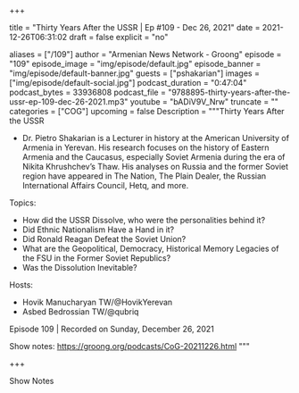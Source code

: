 
+++

title = "Thirty Years After the USSR | Ep #109 - Dec 26, 2021"
date = 2021-12-26T06:31:02
draft = false
explicit = "no"

aliases = ["/109"]
author = "Armenian News Network - Groong"
episode = "109"
episode_image = "img/episode/default.jpg"
episode_banner = "img/episode/default-banner.jpg"
guests = ["pshakarian"]
images = ["img/episode/default-social.jpg"]
podcast_duration = "0:47:04"
podcast_bytes = 33936808
podcast_file = "9788895-thirty-years-after-the-ussr-ep-109-dec-26-2021.mp3"
youtube = "bADiV9V_Nrw"
truncate = ""
categories = ["COG"]
upcoming = false
Description = """Thirty Years After the USSR

* Dr. Pietro Shakarian is a Lecturer in history at the American University of Armenia in Yerevan. His research focuses on the history of Eastern Armenia and the Caucasus, especially Soviet Armenia during the era of Nikita Khrushchev’s Thaw. His analyses on Russia and the former Soviet region have appeared in The Nation, The Plain Dealer, the Russian International Affairs Council, Hetq, and more.

Topics:
* How did the USSR Dissolve, who were the personalities behind it?
* Did Ethnic Nationalism Have a Hand in it?
* Did Ronald Reagan Defeat the Soviet Union?
* What are the Geopolitical, Democracy, Historical Memory Legacies of the FSU in the Former Soviet Republics?
* Was the Dissolution Inevitable?

Hosts:
* Hovik Manucharyan TW/@HovikYerevan
* Asbed Bedrossian TW/@qubriq

Episode 109 | Recorded on Sunday, December 26, 2021

Show notes: https://groong.org/podcasts/CoG-20211226.html
"""

+++

Show Notes

